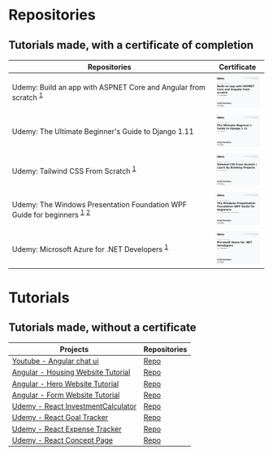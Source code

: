 # Repositories
## Tutorials made, with a certificate of completion

| Repositories                                                                                                                                                                       | Certificate |
|------------------------------------------------------------------------------------------------------------------------------------------------------------------------------------| --- |
| Udemy: Build an app with ASPNET Core and Angular from scratch <sup>[1](https://github.com/ckarakoc/DatingApp)</sup>                                                                | [<img src="UC-44c751e8-dada-4d47-9f72-60a8d8ee8055.jpg" width="100">](https://raw.githubusercontent.com/ckarakoc/Certificates/refs/heads/master/UC-44c751e8-dada-4d47-9f72-60a8d8ee8055.jpg) |
| Udemy: The Ultimate Beginner's Guide to Django 1.11                                                                                                                                | [<img src="UC-c57f2e42-efca-4b61-ac39-6689faf96b85.jpg" width="100">](https://raw.githubusercontent.com/ckarakoc/Certificates/refs/heads/master/UC-c57f2e42-efca-4b61-ac39-6689faf96b85.jpg) |
| Udemy: Tailwind CSS From Scratch <sup>[1](https://ckarakoc.github.io/TailwindFromScratch/)</sup>                                                                                   | [<img src="UC-cc60bd50-9594-4f32-bd9a-55bcf202ff8d.jpg" width="100">](https://raw.githubusercontent.com/ckarakoc/Certificates/refs/heads/master/UC-cc60bd50-9594-4f32-bd9a-55bcf202ff8d.jpg) |
| Udemy: The Windows Presentation Foundation WPF Guide for beginners <sup>[1](https://github.com/ckarakoc/WpfApp)</sup> <sup>[2](https://github.com/ckarakoc/WindowsStoreClone)</sup> | [<img src="UC-d5806ab0-d73d-49f2-981b-ae57d30a2245.jpg" width="100">](https://raw.githubusercontent.com/ckarakoc/Certificates/refs/heads/master/UC-d5806ab0-d73d-49f2-981b-ae57d30a2245.jpg) |
| Udemy: Microsoft Azure for .NET Developers <sup>[1](https://github.com/ckarakoc/Cloud)</sup>              | [<img src="UC-3a2e6dab-8a98-4f95-b575-8cd8e7819d8c.jpg" width="100">](https://raw.githubusercontent.com/ckarakoc/Certificates/refs/heads/master/UC-3a2e6dab-8a98-4f95-b575-8cd8e7819d8c.jpg) |


# Tutorials
## Tutorials made, without a certificate

| Projects | Repositories |
| --- | --- |
| [Youtube - Angular chat ui](https://ckarakoc.github.io/ng-chat-ui-setup/) | [Repo](https://github.com/ckarakoc/ng-chat-ui-setup) |
| [Angular - Housing Website Tutorial](https://ckarakoc.github.io/Angular/) |[Repo](https://github.com/ckarakoc/Angular) |
| [Angular - Hero Website Tutorial](https://ckarakoc.github.io/AngularHero/heroes) | [Repo](https://github.com/ckarakoc/AngularHero) |
| [Angular - Form Website Tutorial](https://ckarakoc.github.io/AngularForm/) | [Repo](https://github.com/ckarakoc/AngularForm) |
| [Udemy - React InvestmentCalculator](https://ckarakoc.github.io/InvestmentCalculator/) | [Repo](https://github.com/ckarakoc/InvestmentCalculator) |
| [Udemy - React Goal Tracker](https://ckarakoc.github.io/DemoProjectS7/) | [Repo](https://github.com/ckarakoc/DemoProjectS7) |
| [Udemy - React Expense Tracker](https://ckarakoc.github.io/ExpenseTracker/) | [Repo](https://github.com/ckarakoc/ExpenseTracker) |
| [Udemy - React Concept Page](https://ckarakoc.github.io/ExampleStartingReactSite/) | [Repo](https://github.com/ckarakoc/ExampleStartingReactSite) |
